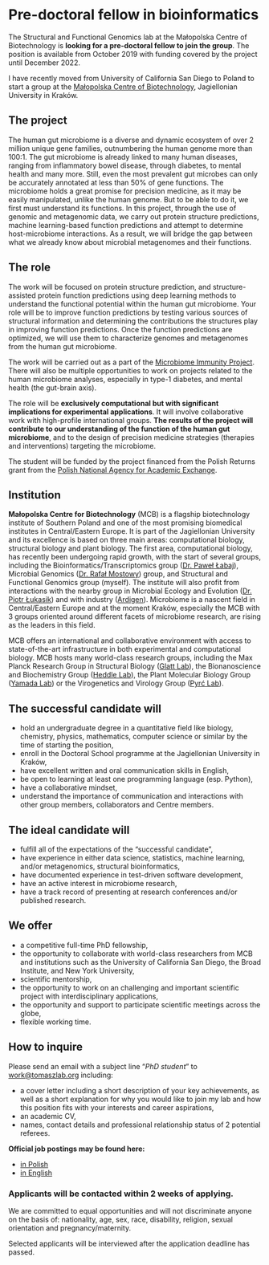<!--
# Graduate student in bioinformatics
-->
# Pre-doctoral fellow in bioinformatics

The Structural and Functional Genomics lab at the Małopolska Centre of Biotechnology is **looking for a pre-doctoral fellow to join the group**. The position is available from October 2019 with funding covered by the project until December 2022.

I have recently moved from University of California San Diego to Poland to start a group at the [Małopolska Centre of Biotechnology](https://mcb.uj.edu.pl/), Jagiellonian University in Kraków.


## The project

The human gut microbiome is a diverse and dynamic ecosystem of over 2 million unique gene families, outnumbering the human genome more than 100:1. The gut microbiome is already linked to many human diseases, ranging from inflammatory bowel disease, through diabetes, to mental health and many more. Still, even the most prevalent gut microbes can only be accurately annotated at less than 50% of gene functions. The microbiome holds a great promise for precision medicine, as it may be easily manipulated, unlike the human genome. But to be able to do it, we first must understand its functions. In this project, through the use of genomic and metagenomic data, we carry out protein structure predictions, machine learning-based function predictions and attempt to determine host-microbiome interactions. As a result, we will bridge the gap between what we already know about microbial metagenomes and their functions.


## The role

The work will be focused on protein structure prediction, and structure-assisted protein function predictions using deep learning methods to understand the functional potential within the human gut microbiome. Your role will be to improve function predictions by testing various sources of structural information and determining the contributions the structures play in improving function predictions. Once the function predictions are optimized, we will use them to characterize genomes and metagenomes from the human gut microbiome.

The work will be carried out as a part of the [Microbiome Immunity Project](https://www.worldcommunitygrid.org/research/mip1/overview.do). There will also be multiple opportunities to work on projects related to the human microbiome analyses, especially in type-1 diabetes, and mental health (the gut-brain axis).

The role will be **exclusively computational but with significant implications for experimental applications**. It will involve collaborative work with high-profile international groups. **The results of the project will contribute to our understanding of the function of the human gut microbiome**, and to the design of precision medicine strategies (therapies and interventions) targeting the microbiome.

The student will be funded by the project financed from the Polish Returns grant from the [Polish National Agency for Academic Exchange](https://nawa.gov.pl/en/).


## Institution

**Małopolska Centre for Biotechnology** (MCB) is a flagship biotechnology institute of Southern Poland and one of the most promising biomedical institutes in Central/Eastern Europe. It is part of the Jagiellonian University and its excellence is based on three main areas: computational biology, structural biology and plant biology. The first area, computational biology, has recently been undergoing rapid growth, with the start of several groups, including the Bioinformatics/Transcriptomics group ([Dr. Paweł Łabaj](https://scholar.google.pl/citations?hl=en&user=al6BDt8AAAAJ&view_op=list_works&sortby=pubdate)), Microbial Genomics ([Dr. Rafał Mostowy](https://mostowylab.com)) group, and Structural and Functional Genomics group (myself). The institute will also profit from interactions with the nearby group in Microbial Ecology and Evolution ([Dr. Piotr Łukasik](https://scholar.google.com/citations?user=nqaO1yUAAAAJ&hl=en)) and with industry ([Ardigen](https://ardigen.com)). Microbiome is a nascent field in Central/Eastern Europe and at the moment Kraków, especially the MCB with 3 groups oriented around different facets of microbiome research, are rising as the leaders in this field.

MCB offers an international and collaborative environment with access to state-of-the-art infrastructure in both experimental and computational biology. MCB hosts many world-class research groups, including the Max Planck Research Group in Structural Biology ([Glatt Lab](http://glatt-lab.pl/)), the Bionanoscience and Biochemistry Group ([Heddle Lab](http://www.heddlelab.org/)), the Plant Molecular Biology Group ([Yamada Lab](https://mcb.uj.edu.pl/plant-molecular-biology-laboratory)) or the Virogenetics and Virology Group ([Pyrć Lab](http://virogenetics.info/)).


## The successful candidate will

*   hold an undergraduate degree in a quantitative field like biology, chemistry, physics, mathematics, computer science or similar by the time of starting the position,
*   enroll in the Doctoral School programme at the Jagiellonian University in Kraków,
*   have excellent written and oral communication skills in English,
*   be open to learning at least one programming language (esp. Python),
*   have a collaborative mindset,
*   understand the importance of communication and interactions with other group members, collaborators and Centre members.


## The ideal candidate will

*   fulfill all of the expectations of the “successful candidate”,
*   have experience in either data science, statistics, machine learning, and/or metagenomics, structural bioinformatics,
*   have documented experience in test-driven software development, 
*   have an active interest in microbiome research,
*   have a track record of presenting at research conferences and/or published research.


## We offer

*   a competitive full-time PhD fellowship,
*   the opportunity to collaborate with world-class researchers from MCB and institutions such as the University of California San Diego, the Broad Institute, and New York University,
*   scientific mentorship,
*   the opportunity to work on an challenging and important scientific project with interdisciplinary applications,
*   the opportunity and support to participate scientific meetings across the globe,
*   flexible working time.


## How to inquire

Please send an email with a subject line “_PhD student_” to [work@tomaszlab.org](mailto:work@tomaszlab.org) including: 

*   a cover letter including a short description of your key achievements, as well as a short explanation for why you would like to join my lab and how this position fits with your interests and career aspirations,
*   an academic CV,
*   names, contact details and professional relationship status of 2 potential referees.

**Official job postings may be found here:**
* [in Polish](https://bip.uj.edu.pl/praca/inne-stanowiska-nauczycieli-akademickich?p_p_id=56_INSTANCE_I4gt&p_p_lifecycle=0&p_p_state=normal&p_p_mode=view&p_p_col_id=column-3&p_p_col_count=1&groupId=1384597&articleId=142939334&widok=ogloszenie)
* [in English](https://euraxess.ec.europa.eu/jobs/415156)

### **Applicants will be contacted within 2 weeks of applying.**

We are committed to equal opportunities and will not discriminate anyone on the basis of: nationality, age, sex, race, disability, religion, sexual orientation and pregnancy/maternity.

Selected applicants will be interviewed after the application deadline has passed.
